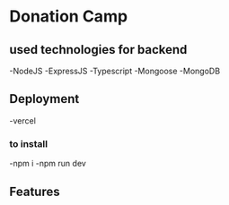 # Donation Camp

## used technologies for backend

-NodeJS
-ExpressJS
-Typescript
-Mongoose
-MongoDB

## Deployment

-vercel

### to install

-npm i
-npm run dev

## Features
